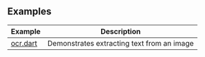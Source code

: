 ## Examples

| Example    | Description                                |
| ---------- | ------------------------------------------ |
| [ocr.dart] | Demonstrates extracting text from an image |

[ocr.dart]: https://github.com/halildurmus/dartwinrt/blob/main/packages/windows_media/example/ocr.dart

